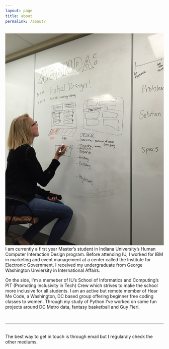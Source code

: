 ```yaml
---
layout: page
title: about
permalink: /about/
---
```


<img class="col one right" src="/img/another_whiteboard.jpeg">

<br/>
I am currently a first year Master’s student in Indiana University’s Human Computer Interaction Design program. Before attending IU, I worked for IBM in marketing and event management at a center called the Institute for Electronic Government. I received my undergraduate from George Washington Unviersity in International Affairs. 

On the side, I'm a memeber of IU’s School of Informatics and Computing’s PIT (Promoting Inclusivity in Tech) Crew which strives to make the school more inclusive for all students. I am an active but remote member of Hear Me Code, a Washington, DC based group offering beginner free coding classes to women. Through my study of Python I’ve worked on some fun projects around DC Metro data, fantasy basketball and Guy Fieri.


<br/>
<hr/>
<br/>
<span class="contacticon center">
	<a href="mailto:maggie.criqui@gmail.com"><i class="fa fa-envelope-square"></i></a>
	<a href="https://github.com/mcriqui" target="_blank"><i class="fa fa-github-square"></i></a>
	<a href="https://www.linkedin.com/in/maggie-criqui-4ba46a2a" target="_blank"><i class="fa fa-linkedin-square"></i></a>
	<a href="https://twitter.com/MaggieCriqui" target="_blank"><i class="fa fa-twitter-square"></i></a>
</span>

<div class="col three caption">
	The best way to get in touch is through email but I regularaly check the other mediums.
</div>

